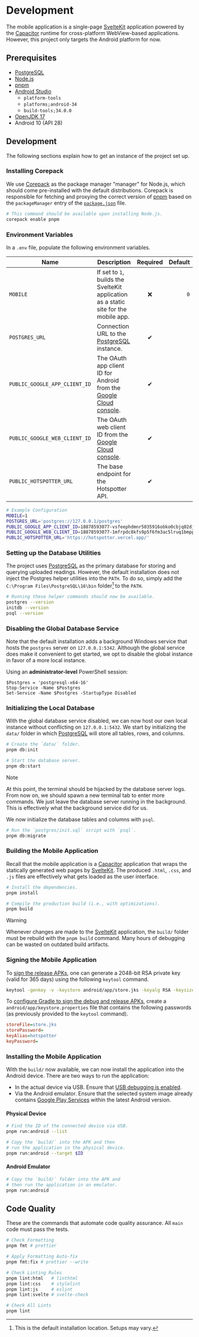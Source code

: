 # Development

The mobile application is a single-page [SvelteKit] application powered by the [Capacitor] runtime for cross-platform WebView-based applications. However, this project only targets the Android platform for now.

[SvelteKit]: https://kit.svelte.dev/
[Capacitor]: https://capacitorjs.com/

## Prerequisites

-   [PostgreSQL]
-   [Node.js]
-   [pnpm]
-   [Android Studio]
    -   `platform-tools`
    -   `platforms;android-34`
    -   `build-tools;34.0.0`
-   [OpenJDK 17]
-   Android 10 (API 28)

[PostgreSQL]: https://www.postgresql.org/download/
[Node.js]: https://nodejs.org/en/download/
[pnpm]: https://pnpm.io/
[Android Studio]: https://developer.android.com/studio
[OpenJDK 17]: https://openjdk.org/projects/jdk/17/

## Development

The following sections explain how to get an instance of the project set up.

### Installing Corepack

We use [Corepack] as the package manager "manager" for Node.js, which should come pre-installed with the default distributions. Corepack is responsible for fetching and proxying the correct version of [pnpm] based on the `packageManager` entry of the [`package.json`](./package.json) file.

[Corepack]: https://nodejs.org/api/corepack.html

```bash
# This command should be available upon installing Node.js.
corepack enable pnpm
```

### Environment Variables

In a `.env` file, populate the following environment variables.

| **Name**                      | **Description**                                                                      | **Required** | **Default** |
| ----------------------------- | ------------------------------------------------------------------------------------ | :----------: | ----------: |
| `MOBILE`                      | If set to `1`, builds the SvelteKit application as a static site for the mobile app. |   &#x274c;   |         `0` |
| `POSTGRES_URL`                | Connection URL to the [PostgreSQL] instance.                                         |   &#x2714;   |
| `PUBLIC_GOOGLE_APP_CLIENT_ID` | The OAuth app client ID for Android from the [Google Cloud console][credentials].    |   &#x2714;   |
| `PUBLIC_GOOGLE_WEB_CLIENT_ID` | The OAuth web client ID from the [Google Cloud console][credentials].                |   &#x2714;   |
| `PUBLIC_HOTSPOTTER_URL`       | The base endpoint for the Hotspotter API.                                            |   &#x2714;   |

[credentials]: https://console.cloud.google.com/apis/credentials

```bash
# Example Configuration
MOBILE=1
POSTGRES_URL='postgres://127.0.0.1/postgres'
PUBLIC_GOOGLE_APP_CLIENT_ID=18878593077-vsfeephdmnr5035916obko0cbjq02djm.apps.googleusercontent.com
PUBLIC_GOOGLE_WEB_CLIENT_ID=18878593077-1mfrpdc8kfs9p5f6fm3ac5lruq1bmpp5.apps.googleusercontent.com
PUBLIC_HOTSPOTTER_URL='https://hotspotter.vercel.app/'
```

### Setting up the Database Utilities

The project uses [PostgreSQL] as the primary database for storing and querying uploaded readings. However, the default installation does not inject the Postgres helper utilities into the `PATH`. To do so, simply add the `C:\Program Files\PostgreSQL\16\bin` folder[^1] to the `PATH`.

[^1]: This is the default installation location. Setups may vary.

```bash
# Running these helper commands should now be available.
postgres --version
initdb --version
psql --version
```

### Disabling the Global Database Service

Note that the default installation adds a background Windows service that hosts the `postgres` server on `127.0.0.1:5342`. Although the global service does make it convenient to get started, we opt to disable the global instance in favor of a more local instance.

Using an **administrator-level** PowerShell session:

```pwsh
$Postgres = 'postgresql-x64-16'
Stop-Service -Name $Postgres
Set-Service -Name $Postgres -StartupType Disabled
```

### Initializing the Local Database

With the global database service disabled, we can now host our own local instance without conflicting on `127.0.0.1:5432`. We start by initializing the `data/` folder in which [PostgreSQL] will store all tables, rows, and columns.

```bash
# Create the `data/` folder.
pnpm db:init

# Start the database server.
pnpm db:start
```

> [!NOTE]
> At this point, the terminal should be hijacked by the database server logs. From now on, we should spawn a new terminal tab to enter more commands. We just leave the database server running in the background. This is effectively what the background service did for us.

We now initialize the database tables and columns with `psql`.

```bash
# Run the `postgres/init.sql` script with `psql`.
pnpm db:migrate
```

### Building the Mobile Application

Recall that the mobile application is a [Capacitor] application that wraps the statically generated web pages by [SvelteKit]. The produced `.html`, `.css`, and `.js` files are effectively what gets loaded as the user interface.

```bash
# Install the dependencies.
pnpm install

# Compile the production build (i.e., with optimizations).
pnpm build
```

> [!WARNING]
> Whenever changes are made to the [SvelteKit] application, the `build/` folder must be rebuild with the `pnpm build` command. Many hours of debugging can be wasted on outdated build artifacts.

### Signing the Mobile Application

To [sign the release APKs](https://developer.android.com/build/building-cmdline#sign_cmdline), one can generate a 2048-bit RSA private key (valid for 365 days) using the following `keytool` command.

```bash
keytool -genkey -v -keystore android/app/store.jks -keyalg RSA -keysize 2048 -validity 365 -alias hotspotter
```

To [configure Gradle to sign the debug and release APKs](https://developer.android.com/build/building-cmdline#gradle_signing), create a `android/app/keystore.properties` file that contains the following passwords (as previously provided to the `keytool` command).

```ini
storeFile=store.jks
storePassword=
keyAlias=hotspotter
keyPassword=
```

### Installing the Mobile Application

With the `build/` now available, we can now install the application into the Android device. There are two ways to run the application:

-   In the actual device via USB. Ensure that [USB debugging is enabled](https://developer.android.com/studio/debug/dev-options#Enable-debugging).
-   Via the Android emulator. Ensure that the selected system image already contains [Google Play Services](https://developer.android.com/studio/run/managing-avds#system-image) within the latest Android version.

#### Physical Device

```bash
# Find the ID of the connected device via USB.
pnpm run:android --list

# Copy the `build/` into the APK and then
# run the application in the physical device.
pnpm run:android --target $ID
```

#### Android Emulator

```bash
# Copy the `build/` folder into the APK and
# then run the application in an emulator.
pnpm run:android
```

## Code Quality

These are the commands that automate code quality assurance. All `main` code must pass the tests.

```bash
# Check Formatting
pnpm fmt # prettier

# Apply Formatting Auto-fix
pnpm fmt:fix # prettier --write

# Check Linting Rules
pnpm lint:html   # linthtml
pnpm lint:css    # stylelint
pnpm lint:js     # eslint
pnpm lint:svelte # svelte-check

# Check All Lints
pnpm lint
```
